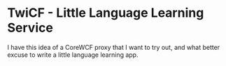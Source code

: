 # TwiCF - Little Language Learning Service
I have this idea of a CoreWCF proxy that I want to try out, and what better
excuse to write a little language learning app.

